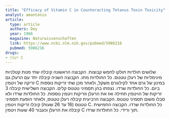 ```yaml
---
title: "Efficacy of Vitamin C in Counteracting Tetanus Toxin Toxicity"
analyst: amantonio
article:
  type: article
  authors: Dey
  year: 1966
  magazine: Naturwissenschaften
  link: https://www.ncbi.nlm.nih.gov/pubmed/5986216
  pubmed: 5986216
drugs:
- ויטמין C
---
```


שלושים חולדות חולקו לחמש קבוצות.
הקבוצה הראשונה קיבלה שתי מנות קטלניות מינימליות של רעלן טטנוס. כל החולדות מתו.
הקבוצה השניה קיבלה יחד עם הרעלן גם זריקה של ויטמין C במינון של גרם אחד לקילוגרם משקל, ולאחר מכן שתי זריקות נוספות ביום. כל החולדות שרדו. נצפתו בהן תסמיני טטנוס קלים.
הקבוצה השלישית קיבלה 3 זריקות של הויטמין תחילה ואז את הרעלן וזריקות ויטמין נוספות. כל החולדות שרדו ולא סבלו משום תסמיני טטנוס.
הקבוצה הרביעית קיבלה רעלן טטנוס, ולאחר הופעת תסמיני טטנוס (16 עד 26 שעות) קיבלו זריקות ויטמין C. כל החולדות שרדו.
הקבוצה החמישית קיבלה את הרעלן וכעבור 40 שעות ויטמין C תוך ורידי. כל החולדות שרדו.
